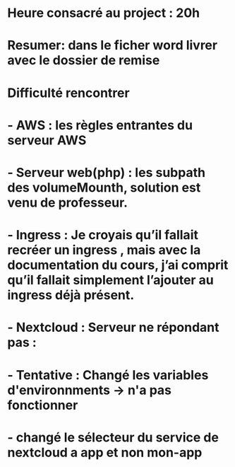# Heure consacré au project : 20h
# Resumer: dans le ficher word livrer avec le dossier de remise
# Difficulté rencontrer
# - AWS : les règles entrantes du serveur AWS
# - Serveur web(php) : les subpath des volumeMounth, solution est venu de professeur.
# - Ingress : Je croyais qu’il fallait recréer un ingress , mais avec la documentation du cours, j’ai comprit qu’il fallait simplement l’ajouter au ingress déjà présent.
# - Nextcloud : Serveur ne répondant pas : 
#           - Tentative : Changé les variables d'environnments -­> n'a pas fonctionner
#           - changé le sélecteur du service de nextcloud a app et non mon-app
